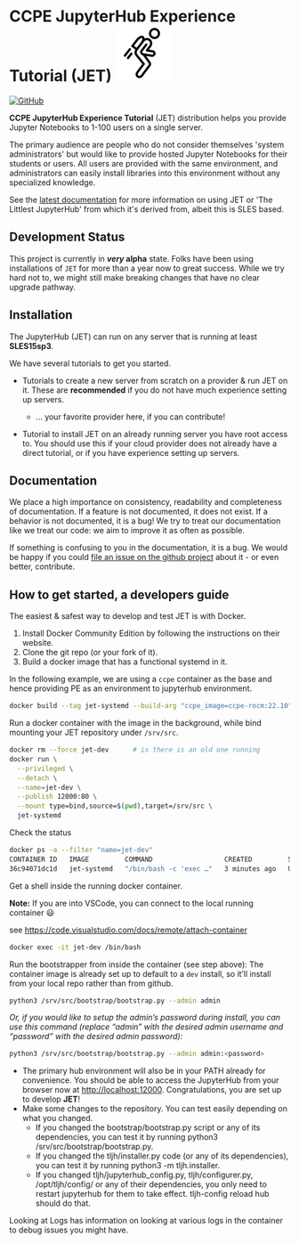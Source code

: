 #  CCPE JupyterHub Experience Tutorial (JET) ![](jetpack.png)

[![GitHub](https://img.shields.io/badge/issue_tracking-github-blue?logo=github)](https://github.com/jbsparks/jet/issues)

**CCPE JupyterHub Experience Tutorial** (JET) distribution helps you provide Jupyter Notebooks
to 1-100 users on a single server.

The primary audience are people who do not consider themselves 'system administrators'
but would like to provide hosted Jupyter Notebooks for their students or users.
All users are provided with the same environment, and administrators
can easily install libraries into this environment without any specialized knowledge.

See the [latest documentation](https://github.com/jbsparks/jet/tree/main/docs)
for more information on using JET or 'The Littlest JupyterHub' from which it's derived from, albeit this is SLES based.

## Development Status

This project is currently in **_very_ alpha** state. Folks have been using installations
of ``JET`` for more than a year now to great success. While we try hard not to, we
might still make breaking changes that have no clear upgrade pathway.

## Installation

The JupyterHub (JET) can run on any server that is running at least
**SLES15sp3**.

We have several tutorials to get you started.

- Tutorials to create a new server from scratch on a provider & run JET
  on it. These are **recommended** if you do not have much experience setting up
  servers.
  - ... your favorite provider here, if you can contribute!

- Tutorial to install JET on an already running server you have root access to.
  You should use this if your cloud provider does not already have a direct tutorial,
  or if you have experience setting up servers.

## Documentation

We place a high importance on consistency, readability and completeness of
documentation. If a feature is not documented, it does not exist. If a behavior
is not documented, it is a bug! We try to treat our documentation like we treat
our code: we aim to improve it as often as possible.

If something is confusing to you in the documentation, it is a bug. We would be
happy if you could [file an issue on the github project](https://github.com/jbsparks/jet/issues) about it - or
even better, contribute.

## How to get started, a developers guide

The easiest & safest way to develop and test JET is with Docker.

1. Install Docker Community Edition by following the instructions on their website.
2. Clone the git repo (or your fork of it).
3. Build a docker image that has a functional systemd in it.

In the following example, we are using a ``ccpe`` container as the base and hence providing PE as an environment to jupyterhub environment. 

```bash
docker build --tag jet-systemd --build-arg "ccpe_image=ccpe-rocm:22.10" --file integration-tests/Dockerfile .
```

Run a docker container with the image in the background, while bind mounting your JET repository under ``/srv/src``.
```bash
docker rm --force jet-dev      # is there is an old one running
docker run \
  --privileged \
  --detach \
  --name=jet-dev \
  --publish 12000:80 \
  --mount type=bind,source=$(pwd),target=/srv/src \
  jet-systemd
```
Check the status
```bash
docker ps -a --filter "name=jet-dev"
CONTAINER ID   IMAGE         COMMAND                  CREATED         STATUS         PORTS                                     NAMES
36c94071dc1d   jet-systemd   "/bin/bash -c 'exec …"   3 minutes ago   Up 3 minutes   0.0.0.0:12000->80/tcp, :::12000->80/tcp   jet-dev
```

Get a shell inside the running docker container. 

**Note:** If you are into VSCode, you can connect to the local running container :smiley: 

see https://code.visualstudio.com/docs/remote/attach-container

```bash
docker exec -it jet-dev /bin/bash
```

Run the bootstrapper from inside the container (see step above): The container image is already set up to default to a ``dev`` install, so it’ll install from your local repo rather than from github.
```bash
python3 /srv/src/bootstrap/bootstrap.py --admin admin
```
_Or, if you would like to setup the admin’s password during install, you can use this command (replace “admin” with the desired admin username and “password” with the desired admin password):_

```bash
python3 /srv/src/bootstrap/bootstrap.py --admin admin:<password>
```
* The primary hub environment will also be in your PATH already for convenience.
You should be able to access the JupyterHub from your browser now at [http://localhost:12000](http://localhost:12000). Congratulations, you are set up to develop **JET**!
* Make some changes to the repository. You can test easily depending on what you changed.
  * If you changed the bootstrap/bootstrap.py script or any of its dependencies, you can test it by running python3 /srv/src/bootstrap/bootstrap.py.
  * If you changed the tljh/installer.py code (or any of its dependencies), you can test it by running python3 -m tljh.installer.
  * If you changed tljh/jupyterhub_config.py, tljh/configurer.py, /opt/tljh/config/ or any of their dependencies, you only need to restart jupyterhub for them to take effect. tljh-config reload hub should do that.

Looking at Logs has information on looking at various logs in the container to debug issues you might have.